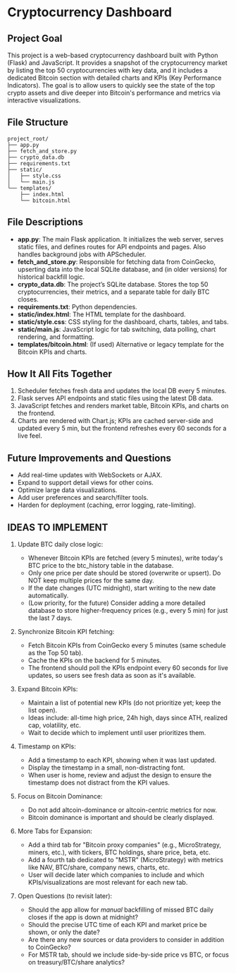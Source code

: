 # Cryptocurrency Dashboard

## Project Goal
This project is a web-based cryptocurrency dashboard built with Python (Flask) and JavaScript. It provides a snapshot of the cryptocurrency market by listing the top 50 cryptocurrencies with key data, and it includes a dedicated Bitcoin section with detailed charts and KPIs (Key Performance Indicators). The goal is to allow users to quickly see the state of the top crypto assets and dive deeper into Bitcoin's performance and metrics via interactive visualizations.

## File Structure
```
project_root/
├── app.py
├── fetch_and_store.py
├── crypto_data.db
├── requirements.txt
├── static/
│   ├── style.css
│   └── main.js
└── templates/
    ├── index.html
    └── bitcoin.html
```

## File Descriptions

- **app.py**: The main Flask application. It initializes the web server, serves static files, and defines routes for API endpoints and pages. Also handles background jobs with APScheduler.
- **fetch_and_store.py**: Responsible for fetching data from CoinGecko, upserting data into the local SQLite database, and (in older versions) for historical backfill logic.
- **crypto_data.db**: The project’s SQLite database. Stores the top 50 cryptocurrencies, their metrics, and a separate table for daily BTC closes.
- **requirements.txt**: Python dependencies.
- **static/index.html**: The HTML template for the dashboard.
- **static/style.css**: CSS styling for the dashboard, charts, tables, and tabs.
- **static/main.js**: JavaScript logic for tab switching, data polling, chart rendering, and formatting.
- **templates/bitcoin.html**: (If used) Alternative or legacy template for the Bitcoin KPIs and charts.

## How It All Fits Together
1. Scheduler fetches fresh data and updates the local DB every 5 minutes.
2. Flask serves API endpoints and static files using the latest DB data.
3. JavaScript fetches and renders market table, Bitcoin KPIs, and charts on the frontend.
4. Charts are rendered with Chart.js; KPIs are cached server-side and updated every 5 min, but the frontend refreshes every 60 seconds for a live feel.

## Future Improvements and Questions
- Add real-time updates with WebSockets or AJAX.
- Expand to support detail views for other coins.
- Optimize large data visualizations.
- Add user preferences and search/filter tools.
- Harden for deployment (caching, error logging, rate-limiting).


## IDEAS TO IMPLEMENT

1. Update BTC daily close logic:
   - Whenever Bitcoin KPIs are fetched (every 5 minutes), write today's BTC price to the btc_history table in the database.
   - Only one price per date should be stored (overwrite or upsert). Do NOT keep multiple prices for the same day.
   - If the date changes (UTC midnight), start writing to the new date automatically.
   - (Low priority, for the future) Consider adding a more detailed database to store higher-frequency prices (e.g., every 5 min) for just the last 7 days.

2. Synchronize Bitcoin KPI fetching:
   - Fetch Bitcoin KPIs from CoinGecko every 5 minutes (same schedule as the Top 50 tab).
   - Cache the KPIs on the backend for 5 minutes.
   - The frontend should poll the KPIs endpoint every 60 seconds for live updates, so users see fresh data as soon as it's available.

3. Expand Bitcoin KPIs:
   - Maintain a list of potential new KPIs (do not prioritize yet; keep the list open).
   - Ideas include: all-time high price, 24h high, days since ATH, realized cap, volatility, etc.
   - Wait to decide which to implement until user prioritizes them.

4. Timestamp on KPIs:
   - Add a timestamp to each KPI, showing when it was last updated.
   - Display the timestamp in a small, non-distracting font.
   - When user is home, review and adjust the design to ensure the timestamp does not distract from the KPI values.

5. Focus on Bitcoin Dominance:
   - Do not add altcoin-dominance or altcoin-centric metrics for now.
   - Bitcoin dominance is important and should be clearly displayed.

6. More Tabs for Expansion:
   - Add a third tab for "Bitcoin proxy companies" (e.g., MicroStrategy, miners, etc.), with tickers, BTC holdings, share price, beta, etc.
   - Add a fourth tab dedicated to "MSTR" (MicroStrategy) with metrics like NAV, BTC/share, company news, charts, etc.
   - User will decide later which companies to include and which KPIs/visualizations are most relevant for each new tab.

7. Open Questions (to revisit later):
   - Should the app allow for *manual* backfilling of missed BTC daily closes if the app is down at midnight?
   - Should the precise UTC time of each KPI and market price be shown, or only the date?
   - Are there any new sources or data providers to consider in addition to CoinGecko?
   - For MSTR tab, should we include side-by-side price vs BTC, or focus on treasury/BTC/share analytics?
